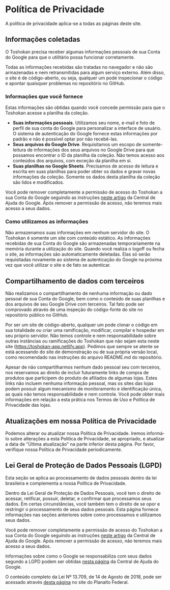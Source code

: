 # Política de Privacidade

A política de privacidade aplica-se a todas as páginas deste site.

## Informações coletadas

O Toshokan precisa receber algumas informações pessoais de sua
Conta do Google para que o utilitário possa funcionar corretamente.

Todas as informações recebidas são tratadas no navegador e não
são armazenadas e nem retransmitidas para algum serviço externo.
Além disso, o site é de código-aberto, ou seja, qualquer um pode
inspecionar o código e apontar quaisquer problemas no repositório
no GitHub.

### Informações que você fornece

Estas informações são obtidas quando você concede permissão
para que o Toshokan acesse a planilha da coleção.

- **Suas informações pessoais**. Utilizamos seu
  nome, e-mail e foto de perfil de sua conta do Google para
  personalizar a interface de usuário. O sistema de autenticação
  do Google fornece estas informações por padrão e não é possível
  optar por não recebê-las.
- **Seus arquivos do Google Drive**. Requisitamos
  um escopo de somente-leitura de informações dos seus arquivos
  no Google Drive para que possamos encontrar o ID da planilha
  da coleção. Não temos acesso aos conteúdos dos arquivos, com
  exceção da planilha em si.
- **Suas planilhas no Google Sheets**. Precisamos
  de acesso de leitura e escrita em suas planilhas para poder
  obter os dados e gravar novas informações da coleção. Somente
  os dados desta planilha da coleção são lidos e modificados.

Você pode remover completamente a permissão de acesso do Toshokan
a sua Conta do Google seguindo as instruções
[neste artigo] da Central de Ajuda do Google.
Após remover a permissão de acesso, não teremos mais acesso a
seus dados.

[neste artigo]: https://support.google.com/accounts/answer/3466521?hl=pt-BR#remove-access

### Como utilizamos as informações

Não armazenamos suas informações em nenhum servidor do site.
O Toshokan é somente um site com conteúdo estático. As informações
recebidas de sua Conta do Google são armazenadas temporariamente
na memória durante a utilização do site. Quando você realiza
o logoff ou fecha o site, as informações são automaticamente
deletadas. Elas só serão requisitadas novamente ao sistema de
autenticação do Google na próxima vez que você utilizar o site
e de fato se autenticar.

## Compartilhamento de dados com terceiros

Não realizamos o compartilhamento de nenhuma informação ou dado
pessoal de sua Conta do Google, bem como o conteúdo de suas planilhas
e dos arquivos de seu Google Drive com terceiros. Tal fato pode ser
comprovado através de uma inspeção do código-fonte do site no
repositório público no GitHub.

Por ser um site de código-aberto, qualquer um pode clonar o código
em sua totalidade ou criar uma ramificação, modificar, compilar
e hospedar em seu próprio servidor. Não temos controle e nem
responsabilidade sobre outras instâncias ou ramificações do
Toshokan que não sejam esta neste site (https://toshokan-app.netlify.app).
Pedimos que sempre se atente se está acessando do site de
demonstração ou de sua própria versão local, como recomendado
nas instruções do arquivo README.md do repositório.

Apesar de não compartilharmos nenhum dado pessoal seu com terceiros,
nos reservamos ao direito de incluir futuramente links de compra
de produtos que participem do produto de afiliados de algumas lojas.
Estes links não incluem nenhuma informação pessoal, mas os sites das
lojas podem possuir algum mecanismo de monitoramento e identificação
única, as quais não temos responsabilidade e nem controle. Você pode
obter mais informações em relação a esta prática nos Termos de Uso e
Política de Privacidade das lojas.

## Atualizações em nossa Política de Privacidade

Podemos alterar ou atualizar nossa Política de Privacidade.
Iremos informá-lo sobre alterações a esta Política de Privacidade,
se apropriado, e atualizar a data de "Última atualização" na
parte inferior desta página. Por favor, verifique nossa Política
de Privacidade periodicamente.

## Lei Geral de Proteção de Dados Pessoais (LGPD)

Esta seção se aplica ao processamento de dados pessoais dentro
da lei brasileira e complementa a nossa Política de Privacidade.

Dentro da Lei Geral de Proteção de Dados Pessoais, você tem
o direito de acessar, retificar, possuir, deletar, e confirmar
que processamos seus dados. Em certas circunstâncias, você também
tem o direito de se opor e restringir o processamento de
seus dados pessoais. Esta página fornece informações nas seções
anteriores sobre como processamos e utilizamos seus dados.

Você pode remover completamente a permissão de acesso do Toshokan
a sua Conta do Google seguindo as instruções
[neste artigo] da Central de Ajuda do Google.
Após remover a permissão de acesso, não teremos mais acesso a
seus dados.

Informações sobre como o Google se responsabiliza com seus dados
segundo a LGPD podem ser obtidas [nesta página]
da Central de Ajuda do Google.

O conteúdo completo da Lei Nº 13.709,
de 14 de Agosto de 2018, pode ser acessado através
[desta página] no site do Planalto Federal.

[neste artigo]: https://support.google.com/accounts/answer/3466521?hl=pt-BR#remove-access
[nesta página]: https://support.google.com/authorizedbuyers/answer/9928204?hl=pt-BR
[desta página]: http://www.planalto.gov.br/ccivil_03/_ato2015-2018/2018/lei/l13709.htm
